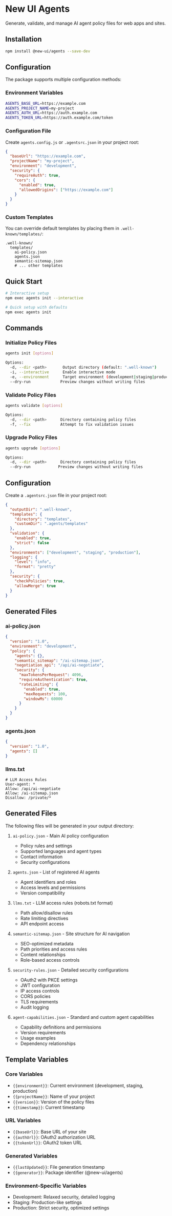 # New UI Agents
Generate, validate, and manage AI agent policy files for web apps and sites.


## Installation

```bash
npm install @new-ui/agents --save-dev
```

## Configuration

The package supports multiple configuration methods:

### Environment Variables

```bash
AGENTS_BASE_URL=https://example.com
AGENTS_PROJECT_NAME=my-project
AGENTS_AUTH_URL=https://auth.example.com
AGENTS_TOKEN_URL=https://auth.example.com/token
```

### Configuration File

Create `agents.config.js` or `.agentsrc.json` in your project root:

```json
{
  "baseUrl": "https://example.com",
  "projectName": "my-project",
  "environment": "development",
  "security": {
    "requireAuth": true,
    "cors": {
      "enabled": true,
      "allowedOrigins": ["https://example.com"]
    }
  }
}
```

### Custom Templates

You can override default templates by placing them in `.well-known/templates/`:

```
.well-known/
  templates/
    ai-policy.json
    agents.json
    semantic-sitemap.json
    # ... other templates
```

## Quick Start

```bash
# Interactive setup
npm exec agents init --interactive

# Quick setup with defaults
npm exec agents init
```

## Commands

### Initialize Policy Files

```bash
agents init [options]

Options:
  -d, --dir <path>       Output directory (default: ".well-known")
  -i, --interactive      Enable interactive mode
  -e, --environment      Target environment (development|staging|production)
  --dry-run             Preview changes without writing files
```

### Validate Policy Files

```bash
agents validate [options]

Options:
  -d, --dir <path>      Directory containing policy files
  -f, --fix             Attempt to fix validation issues
```

### Upgrade Policy Files

```bash
agents upgrade [options]

Options:
  -d, --dir <path>      Directory containing policy files
  --dry-run            Preview changes without writing files
```

## Configuration

Create a `.agentsrc.json` file in your project root:

```json
{
  "outputDir": ".well-known",
  "templates": {
    "directory": "templates",
    "customDir": ".agents/templates"
  },
  "validation": {
    "enabled": true,
    "strict": false
  },
  "environments": ["development", "staging", "production"],
  "logging": {
    "level": "info",
    "format": "pretty"
  },
  "security": {
    "checkPolicies": true,
    "allowMerge": true
  }
}
```

## Generated Files

### ai-policy.json
```json
{
  "version": "1.0",
  "environment": "development",
  "policy": {
    "agents": {},
    "semantic_sitemap": "/ai-sitemap.json",
    "negotiation_api": "/api/ai-negotiate",
    "security": {
      "maxTokensPerRequest": 4096,
      "requireAuthentication": true,
      "rateLimiting": {
        "enabled": true,
        "maxRequests": 100,
        "windowMs": 60000
      }
    }
  }
}
```

### agents.json
```json
{
  "version": "1.0",
  "agents": []
}
```

### llms.txt
```
# LLM Access Rules
User-agent: *
Allow: /api/ai-negotiate
Allow: /ai-sitemap.json
Disallow: /private/*
```

## Generated Files

The following files will be generated in your output directory:

1. `ai-policy.json` - Main AI policy configuration
   - Policy rules and settings
   - Supported languages and agent types
   - Contact information
   - Security configurations

2. `agents.json` - List of registered AI agents
   - Agent identifiers and roles
   - Access levels and permissions
   - Version compatibility

3. `llms.txt` - LLM access rules (robots.txt format)
   - Path allow/disallow rules
   - Rate limiting directives
   - API endpoint access

4. `semantic-sitemap.json` - Site structure for AI navigation
   - SEO-optimized metadata
   - Path priorities and access rules
   - Content relationships
   - Role-based access controls

5. `security-rules.json` - Detailed security configurations
   - OAuth2 with PKCE settings
   - JWT configuration
   - IP access controls
   - CORS policies
   - TLS requirements
   - Audit logging

6. `agent-capabilities.json` - Standard and custom agent capabilities
   - Capability definitions and permissions
   - Version requirements
   - Usage examples
   - Dependency relationships

## Template Variables

### Core Variables
- `{{environment}}`: Current environment (development, staging, production)
- `{{projectName}}`: Name of your project
- `{{version}}`: Version of the policy files
- `{{timestamp}}`: Current timestamp

### URL Variables
- `{{baseUrl}}`: Base URL of your site
- `{{authUrl}}`: OAuth2 authorization URL
- `{{tokenUrl}}`: OAuth2 token URL

### Generated Variables
- `{{lastUpdated}}`: File generation timestamp
- `{{generator}}`: Package identifier (@new-ui/agents)

### Environment-Specific Variables
- Development: Relaxed security, detailed logging
- Staging: Production-like settings
- Production: Strict security, optimized settings

